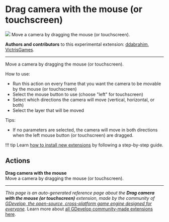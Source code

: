 # Drag camera with the mouse (or touchscreen)

<img src="https://resources.gdevelop-app.com/assets/Icons/drag-variant.svg" class="extension-icon"></img>
Move a camera by dragging the mouse (or touchscreen).

**Authors and contributors** to this experimental extension: [ddabrahim](https://gd.games/ddabrahim), [VictrisGames](https://gd.games/VictrisGames).

---

Move a camera by dragging the mouse (or touchscreen). 

How to use:

- Run this action on every frame that you want the camera to be movable by the mouse (or touchscreen)
- Select the mouse button to use (choose "left" for touchscreen)
- Select which directions the camera will move (vertical, horizontal, or both) 
- Select the layer that will be moved

Tips:

- If no parameters are selected, the camera will move in both directions when the left mouse button (or touchscreen) are dragged.

!!! tip
    Learn [how to install new extensions](/gdevelop5/extensions/search) by following a step-by-step guide.

## Actions

**Drag camera with the mouse**  
Move a camera by dragging the mouse (or touchscreen).




---

*This page is an auto-generated reference page about the **Drag camera with the mouse (or touchscreen)** extension, made by the community of [GDevelop, the open-source, cross-platform game engine designed for everyone](https://gdevelop.io/).* Learn more about [all GDevelop community-made extensions here](/gdevelop5/extensions).